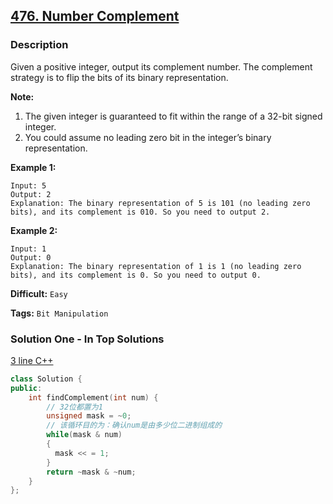 ## [476. Number Complement](https://leetcode.com/problems/number-complement/#/description)

### Description

Given a positive integer, output its complement number. The complement strategy is to flip the bits of its binary representation.

**Note:**

1. The given integer is guaranteed to fit within the range of a 32-bit signed integer.
2. You could assume no leading zero bit in the integer’s binary representation.

**Example 1:**

```
Input: 5
Output: 2
Explanation: The binary representation of 5 is 101 (no leading zero bits), and its complement is 010. So you need to output 2.

```

**Example 2:**

```
Input: 1
Output: 0
Explanation: The binary representation of 1 is 1 (no leading zero bits), and its complement is 0. So you need to output 0.
```



**Difficult:** `Easy`

**Tags:** `Bit Manipulation`



### Solution One - In Top Solutions

[3 line C++](https://discuss.leetcode.com/topic/74627/3-line-c)

```c++
class Solution {
public:
    int findComplement(int num) {
      	// 32位都置为1
        unsigned mask = ~0;
      	// 该循环目的为：确认num是由多少位二进制组成的
        while(mask & num)
        {
          mask << = 1;
        }
        return ~mask & ~num;
    }
};
```



